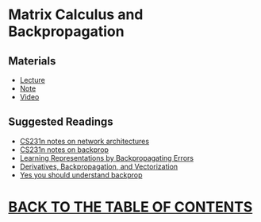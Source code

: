 # Matrix Calculus and Backpropagation

## Materials

* [Lecture](https://github.com/robertlakatos/natural-language-processing/blob/master/Matrix%20Calculus%20and%20Backpropagation/cs224n-2020-lecture04-neuralnets.pdf)
* [Note]()
* [Video](https://www.youtube.com/watch?v=yLYHDSv-288&list=PLoROMvodv4rOhcuXMZkNm7j3fVwBBY42z&index=4)

## Suggested Readings

* [CS231n notes on network architectures](https://cs231n.github.io/neural-networks-1/)
* [CS231n notes on backprop](https://cs231n.github.io/optimization-2/)
* [Learning Representations by Backpropagating Errors]()
* [Derivatives, Backpropagation, and Vectorization]()
* [Yes you should understand backprop]()

# [BACK TO THE TABLE OF CONTENTS](https://github.com/robertlakatos/natural-language-processing/blob/master/README.md)